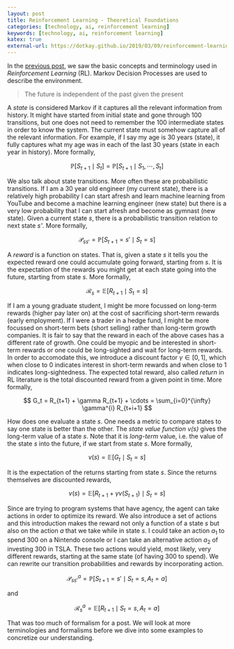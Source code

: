 ```yaml
---
layout: post
title: Reinforcement Learning - Theoretical Foundations
categories: [technology, ai, reinforcement learning]
keywords: [technology, ai, reinforcement learning]
katex: true
external-url: https://dotkay.github.io/2019/03/09/reinforcement-learning-theory
---
```


In the [previous post](https://dotkay.github.io/2019/03/03/reinforcement-learning), we saw the basic concepts and terminology used in *Reinforcement Learning* (RL). Markov Decision Processes are used to describe the environment. 

> The future is independent of the past given the present

A *state* is considered Markov if it captures all the relevant information from history. It might have started from initial state and gone through 100 transitions, but one does not need to remember the 100 intermediate states in order to know the system. The current state must somehow capture all of the relevant information. For example, if I say my age is 30 years (state), it fully captures what my age was in each of the last 30 years (state in each year in history). More formally, 

$$
  \mathbb{P}[S_{t+1} \mid S_t] = \mathbb{P}[S_{t+1} \mid S_1, \cdots, S_t]
$$

We also talk about state transitions. More often these are probabilistic transitions. If I am a 30 year old engineer (my current state), there is a relatively high probability I can start afresh and learn machine learning from YouTube and become a machine learning engineer (new state) but there is a very low probability that I can start afresh and become as gymnast (new state). Given a current state *s*, there is a probabilistic transition relation to next state *s'*. More formally,

$$
\mathcal{P}_{ss'} = \mathbb{P}[S_{t+1} = s' \mid S_t = s]
$$

A *reward* is a function on states. That is, given a state *s* it tells you the expected reward one could accumulate going forward, starting from *s*. It is the expectation of the rewards you might get at each state going into the future, starting from state *s*. More formally,

$$
\mathcal{R}_s = \mathbb{E}[R_{t+1} \mid S_t = s]
$$

If I am a young graduate student, I might be more focussed on long-term rewards (higher pay later on) at the cost of sacrificing short-term rewards (early employment). If I were a trader in a hedge fund, I might be more focussed on short-term bets (short selling) rather than long-term growth companies. It is fair to say that the reward in each of the above cases has a different rate of growth. One could be myopic and be interested in short-term rewards or one could be long-sighted and wait for long-term rewards. In order to accomodate this, we introduce a discount factor $\gamma \in [0, 1]$, which when close to $0$ indicates interest in short-term rewards and when close to $1$ indicates long-sightedness. The expected total reward, also called *return* in RL literature is the total discounted reward from a given point in time. More formally,

$$
G_t = R_{t+1} + \gamma R_{t+1} + \cdots = \sum_{i=0}^{\infty} \gamma^{i} R_{t+i+1}
$$

How does one evaluate a state *s*. One needs a metric to compare states to say one state is better than the other. The *state value function v(s)* gives the long-term value of a state *s*. Note that it is *long-term* value, i.e. the value of the state *s* into the future, if we start from state *s*. More formally, 

$$
v(s) = \mathbb{E}[G_t \mid S_t = s]
$$

It is the expectation of the returns starting from state *s*. Since the returns themselves are discounted rewards,

$$
v(s) = \mathbb{E}[R_{t+1} + \gamma v(S_{t+1}) \mid S_t = s]
$$

Since are trying to program systems that have agency, the agent can take actions in order to optimize its reward. We also introduce a set of actions and this introduction makes the reward not only a function of a state *s* but also on the action *a* that we take while in state *s*. I could take an action $a_1$ to spend 300 on a Nintendo console or I can take an alternative action $a_2$ of investing 300 in TSLA. These two actions would yield, most likely, very different rewards, starting at the same state (of having 300 to spend). We can rewrite our transition probabilities and rewards by incorporating action.

$$
\mathcal{P}_{ss'}^{a} = \mathbb{P}[S_{t+1} = s' \mid S_t = s, A_t = a]
$$

and 

$$
\mathcal{R}_{s}^{a} = \mathbb{E}[R_{t+1} \mid S_t = s, A_t = a]
$$

That was too much of formalism for a post. We will look at more terminologies and formalisms before we dive into some examples to concretize our understanding.